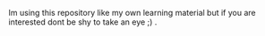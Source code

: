 Im using this repository like my own learning material but if you are interested dont be shy to take an eye ;) .
